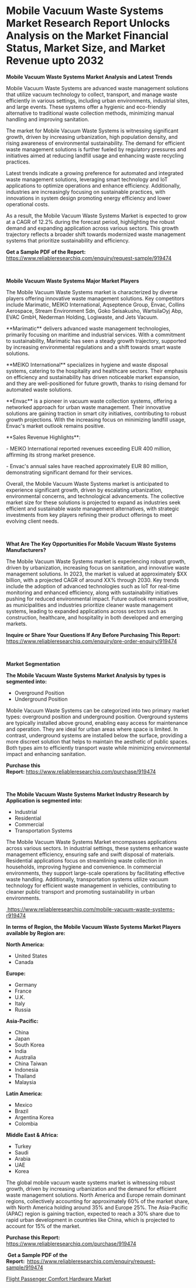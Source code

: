 <p><h1>Mobile Vacuum Waste Systems Market Research Report Unlocks Analysis on the Market Financial Status, Market Size, and Market Revenue upto 2032</h1></p><p><strong>Mobile Vacuum Waste Systems Market Analysis and Latest Trends</strong></p>
<p><p>Mobile Vacuum Waste Systems are advanced waste management solutions that utilize vacuum technology to collect, transport, and manage waste efficiently in various settings, including urban environments, industrial sites, and large events. These systems offer a hygienic and eco-friendly alternative to traditional waste collection methods, minimizing manual handling and improving sanitation.</p><p>The market for Mobile Vacuum Waste Systems is witnessing significant growth, driven by increasing urbanization, high population density, and rising awareness of environmental sustainability. The demand for efficient waste management solutions is further fueled by regulatory pressures and initiatives aimed at reducing landfill usage and enhancing waste recycling practices. </p><p>Latest trends indicate a growing preference for automated and integrated waste management solutions, leveraging smart technology and IoT applications to optimize operations and enhance efficiency. Additionally, industries are increasingly focusing on sustainable practices, with innovations in system design promoting energy efficiency and lower operational costs.</p><p>As a result, the Mobile Vacuum Waste Systems Market is expected to grow at a CAGR of 12.2% during the forecast period, highlighting the robust demand and expanding application across various sectors. This growth trajectory reflects a broader shift towards modernized waste management systems that prioritize sustainability and efficiency.</p></p>
<p><strong>Get a Sample PDF of the Report:&nbsp;</strong> <a href="https://www.reliableresearchiq.com/enquiry/request-sample/919474?utm_campaign=3051&utm_medium=2&utm_source=Github&utm_content=ia&utm_term=07032025&utm_id=mobile-vacuum-waste-systems">https://www.reliableresearchiq.com/enquiry/request-sample/919474</a></p>
<p>&nbsp;</p>
<p><strong>Mobile Vacuum Waste Systems Major Market Players</strong></p>
<p><p>The Mobile Vacuum Waste Systems market is characterized by diverse players offering innovative waste management solutions. Key competitors include Marimatic, MEIKO International, Aqseptence Group, Envac, Collins Aerospace, Stream Environment Sdn, Goko Seisakusho, WartsilaOyj Abp, EVAC GmbH, Nederman Holding, Logiwaste, and Jets Vacuum.</p><p>**Marimatic** delivers advanced waste management technologies, primarily focusing on maritime and industrial services. With a commitment to sustainability, Marimatic has seen a steady growth trajectory, supported by increasing environmental regulations and a shift towards smart waste solutions.</p><p>**MEIKO International** specializes in hygiene and waste disposal systems, catering to the hospitality and healthcare sectors. Their emphasis on efficiency and sustainability has driven noticeable market expansion, and they are well-positioned for future growth, thanks to rising demand for automated waste solutions.</p><p>**Envac** is a pioneer in vacuum waste collection systems, offering a networked approach for urban waste management. Their innovative solutions are gaining traction in smart city initiatives, contributing to robust growth projections. With the increasing focus on minimizing landfill usage, Envac's market outlook remains positive.</p><p>**Sales Revenue Highlights**: </p><p>- MEIKO International reported revenues exceeding EUR 400 million, affirming its strong market presence.</p><p>- Envac's annual sales have reached approximately EUR 80 million, demonstrating significant demand for their services.</p><p>Overall, the Mobile Vacuum Waste Systems market is anticipated to experience significant growth, driven by escalating urbanization, environmental concerns, and technological advancements. The collective market size for these solutions is projected to expand as industries seek efficient and sustainable waste management alternatives, with strategic investments from key players refining their product offerings to meet evolving client needs.</p></p>
<p>&nbsp;</p>
<p><strong>What Are The Key Opportunities For Mobile Vacuum Waste Systems Manufacturers?</strong></p>
<p><p>The Mobile Vacuum Waste Systems market is experiencing robust growth, driven by urbanization, increasing focus on sanitation, and innovative waste management solutions. In 2023, the market is valued at approximately $XX billion, with a projected CAGR of around XX% through 2030. Key trends include the adoption of advanced technologies such as IoT for real-time monitoring and enhanced efficiency, along with sustainability initiatives pushing for reduced environmental impact. Future outlook remains positive, as municipalities and industries prioritize cleaner waste management systems, leading to expanded applications across sectors such as construction, healthcare, and hospitality in both developed and emerging markets.</p></p>
<p><strong>Inquire or Share Your Questions If Any Before Purchasing This Report:</strong> <a href="https://www.reliableresearchiq.com/enquiry/pre-order-enquiry/919474?utm_campaign=3051&utm_medium=2&utm_source=Github&utm_content=ia&utm_term=07032025&utm_id=mobile-vacuum-waste-systems">https://www.reliableresearchiq.com/enquiry/pre-order-enquiry/919474</a></p>
<p>&nbsp;</p>
<p><strong>Market Segmentation</strong></p>
<p><strong>The Mobile Vacuum Waste Systems Market Analysis by types is segmented into:</strong></p>
<p><ul><li>Overground Position</li><li>Underground Position</li></ul></p>
<p><p>Mobile Vacuum Waste Systems can be categorized into two primary market types: overground position and underground position. Overground systems are typically installed above ground, enabling easy access for maintenance and operation. They are ideal for urban areas where space is limited. In contrast, underground systems are installed below the surface, providing a more discreet solution that helps to maintain the aesthetic of public spaces. Both types aim to efficiently transport waste while minimizing environmental impact and enhancing sanitation.</p></p>
<p><strong>Purchase this Report:&nbsp;</strong><a href="https://www.reliableresearchiq.com/purchase/919474?utm_campaign=3051&utm_medium=2&utm_source=Github&utm_content=ia&utm_term=07032025&utm_id=mobile-vacuum-waste-systems">https://www.reliableresearchiq.com/purchase/919474</a></p>
<p>&nbsp;</p>
<p><strong>The Mobile Vacuum Waste Systems Market Industry Research by Application is segmented into:</strong></p>
<p><ul><li>Industrial</li><li>Residential</li><li>Commercial</li><li>Transportation Systems</li></ul></p>
<p><p>The Mobile Vacuum Waste Systems Market encompasses applications across various sectors. In industrial settings, these systems enhance waste management efficiency, ensuring safe and swift disposal of materials. Residential applications focus on streamlining waste collection in households, improving hygiene and convenience. In commercial environments, they support large-scale operations by facilitating effective waste handling. Additionally, transportation systems utilize vacuum technology for efficient waste management in vehicles, contributing to cleaner public transport and promoting sustainability in urban environments.</p></p>
<p><a href="https://www.reliableresearchiq.com/mobile-vacuum-waste-systems-r919474?utm_campaign=3051&utm_medium=2&utm_source=Github&utm_content=ia&utm_term=07032025&utm_id=mobile-vacuum-waste-systems">&nbsp;https://www.reliableresearchiq.com/mobile-vacuum-waste-systems-r919474</a></p>
<p><strong>In terms of Region, the Mobile Vacuum Waste Systems Market Players available by Region are:</strong></p>
<p>
    <p> <strong> North America: </strong>
        <ul>
            <li>United States</li>
            <li>Canada</li>
        </ul>
        </p> 
    <p> <strong> Europe: </strong>
        <ul>
            <li>Germany</li>
            <li>France</li>
            <li>U.K.</li>
            <li>Italy</li>
            <li>Russia</li>
        </ul>
        </p> 
    <p> <strong> Asia-Pacific: </strong>
        <ul>
            <li>China</li>
            <li>Japan</li>
            <li>South Korea</li>
            <li>India</li>
            <li>Australia</li>
            <li>China Taiwan</li>
            <li>Indonesia</li>
            <li>Thailand</li>
            <li>Malaysia</li>
        </ul>
        </p> 
    <p> <strong> Latin America: </strong>
        <ul>
            <li>Mexico</li>
            <li>Brazil</li>
            <li>Argentina Korea</li>
            <li>Colombia</li>
        </ul>
        </p> 
    <p> <strong> Middle East & Africa: </strong>
        <ul>
            <li>Turkey</li>
            <li>Saudi</li>
            <li>Arabia</li>
            <li>UAE</li>
            <li>Korea</li>
        </ul>
    </p>
    </p>
<p><p>The global mobile vacuum waste systems market is witnessing robust growth, driven by increasing urbanization and the demand for efficient waste management solutions. North America and Europe remain dominant regions, collectively accounting for approximately 60% of the market share, with North America holding around 35% and Europe 25%. The Asia-Pacific (APAC) region is gaining traction, expected to reach a 30% share due to rapid urban development in countries like China, which is projected to account for 15% of the market.</p></p>
<p><strong>Purchase this Report: </strong><a href="https://www.reliableresearchiq.com/purchase/919474?utm_campaign=3051&utm_medium=2&utm_source=Github&utm_content=ia&utm_term=07032025&utm_id=mobile-vacuum-waste-systems">https://www.reliableresearchiq.com/purchase/919474</a></p>
<p>&nbsp;<strong>Get a Sample PDF of the Report:&nbsp;&nbsp;</strong><a href="https://www.reliableresearchiq.com/enquiry/request-sample/919474?utm_campaign=3051&utm_medium=2&utm_source=Github&utm_content=ia&utm_term=07032025&utm_id=mobile-vacuum-waste-systems">https://www.reliableresearchiq.com/enquiry/request-sample/919474</a></p>
<p><strong></strong></p>
<p><p><a href="https://github.com/zanoligarav/Market-Research-Report-List-1/blob/main/flight-passenger-comfort-hardware-market.md?utm_campaign=3051&utm_medium=2&utm_source=Github&utm_content=ia&utm_term=07032025&utm_id=mobile-vacuum-waste-systems">Flight Passenger Comfort Hardware Market</a></p></p>